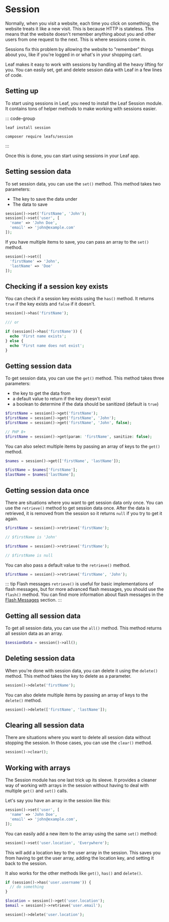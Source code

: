 # Session

Normally, when you visit a website, each time you click on something, the website treats it like a new visit. This is because HTTP is stateless. This means that the website doesn't remember anything about you and other users from one request to the next. This is where sessions come in.

Sessions fix this problem by allowing the website to "remember" things about you, like if you're logged in or what's in your shopping cart.

Leaf makes it easy to work with sessions by handling all the heavy lifting for you. You can easily set, get and delete session data with Leaf in a few lines of code.

## Setting up

To start using sessions in Leaf, you need to install the Leaf Session module. It contains tons of helper methods to make working with sessions easier.

::: code-group

```bash:no-line-numbers [Leaf CLI]
leaf install session
```

```bash:no-line-numbers [Composer]
composer require leafs/session
```

:::

Once this is done, you can start using sessions in your Leaf app.

## Setting session data

To set session data, you can use the `set()` method. This method takes two parameters:

- The key to save the data under
- The data to save

```php
session()->set('firstName', 'John');
session()->set('user', [
  'name' => 'John Doe',
  'email' => 'john@example.com'
]);
```

If you have multiple items to save, you can pass an array to the `set()` method.

```php
session()->set([
  'firstName' => 'John',
  'lastName' => 'Doe'
]);
```

## Checking if a session key exists

You can check if a session key exists using the `has()` method. It returns `true` if the key exists and `false` if it doesn't.

```php
session()->has('firstName');

/// or

if (session()->has('firstName')) {
  echo 'First name exists';
} else {
  echo 'First name does not exist';
}
```

<!-- By default, the `has()` method will only return `true` if the key exists and is not `null`. If you want to check if a key exists even if it's `null`, you can pass `true` as the second parameter.

```php
// nullableItem is null

$exists = session()->has('nullableItem', true);

echo $exists; // true
``` -->

## Getting session data

To get session data, you can use the `get()` method. This method takes three parameters:

- the key to get the data from
- a default value to return if the key doesn't exist
- a boolean to determine if the data should be sanitized (default is `true`)

```php
$firstName = session()->get('firstName');
$firstName = session()->get('firstName', 'John');
$firstName = session()->get('firstName', 'John', false);

// PHP 8+
$firstName = session()->get(param: 'firstName', sanitize: false);
```

You can also select multiple items by passing an array of keys to the `get()` method.

```php
$names = session()->get(['firstName', 'lastName']);

$fistName = $names['firstName'];
$lastName = $names['lastName'];
```

## Getting session data once

There are situations where you want to get session data only once. You can use the `retrieve()` method to get session data once. After the data is retrieved, it is removed from the session so it returns `null` if you try to get it again.

```php
$firstName = session()->retrieve('firstName');

// $firstName is 'John'

$firstName = session()->retrieve('firstName');

// $firstName is null
```

You can also pass a default value to the `retrieve()` method.

```php
$firstName = session()->retrieve('firstName', 'John');
```

::: tip Flash messages
`retrieve()` is useful for basic implementations of flash messages, but for more advanced flash messages, you should use the `flash()` method. You can find more information about flash messages in the [Flash Messages](/docs/http/flash) section.
:::

## Getting all session data

To get all session data, you can use the `all()` method. This method returns all session data as an array.

```php
$sessionData = session()->all();
```

## Deleting session data

When you're done with session data, you can delete it using the `delete()` method. This method takes the key to delete as a parameter.

```php
session()->delete('firstName');
```

You can also delete multiple items by passing an array of keys to the `delete()` method.

```php
session()->delete(['firstName', 'lastName']);
```

## Clearing all session data

There are situations where you want to delete all session data without stopping the session. In those cases, you can use the `clear()` method.

```php
session()->clear();
```

## Working with arrays

The Session module has one last trick up its sleeve. It provides a cleaner way of working with arrays in the session without having to deal with multiple `get()` and `set()` calls.

Let's say you have an array in the session like this:

```php
session()->set('user', [
  'name' => 'John Doe',
  'email' => 'john@example.com',
]);
```

You can easily add a new item to the array using the same `set()` method:

```php
session()->set('user.location', 'Everywhere');
```

This will add a location key to the user array in the session. This saves you from having to get the user array, adding the location key, and setting it back to the session.

It also works for the other methods like `get()`, `has()` and `delete()`.

```php
if (session()->has('user.username')) {
  // do something
}

$location = session()->get('user.location');
$email = session()->retrieve('user.email');

session()->delete('user.location');
```
